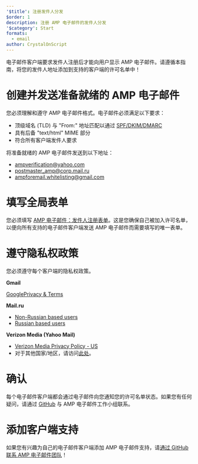 ```yaml
---
'$title': 注册发件人分发
$order: 1
description: 注册 AMP 电子邮件的发件人分发
'$category': Start
formats:
  - email
author: CrystalOnScript
---
```


电子邮件客户端要求发件人注册后才能向用户显示 AMP 电子邮件。请遵循本指南，将您的发件人地址添加到支持的客户端的许可名单中！

# 创建并发送准备就绪的 AMP 电子邮件

您必须理解和遵守 AMP 电子邮件格式。电子邮件必须满足以下要求：

- 顶级域名 (TLD) 与 "From:" 地址匹配以通过 [SPF/DKIM/DMARC](https://support.google.com/a/answer/33786?hl=en)
- 具有后备 "text/html" MIME 部分
- 符合所有客户端发件人要求

将准备就绪的 AMP 电子邮件发送到以下地址：

- ampverification@yahoo.com
- postmaster_amp@corp.mail.ru
- ampforemail.whitelisting@gmail.com

# 填写全局表单

您必须填写 [AMP 电子邮件：发件人注册表单](https://docs.google.com/forms/d/e/1FAIpQLSdso95e7UDLk_R-bnpzsAmuUMDQEMUgTErcfGGItBDkghHU2A/viewform?gxids=7628)。这是您确保自己被加入许可名单，以便向所有支持的电子邮件客户端发送 AMP 电子邮件而需要填写的唯一表单。

# 遵守隐私权政策

您必须遵守每个客户端的隐私权政策。

**Gmail**

[GooglePrivacy & Terms](https://policies.google.com/privacy)

**Mail.ru**

- [Non-Russian based users](https://help.mail.ru/engmail-help/privacy)
- [Russian based users](https://agent.mail.ru/legal/privacypolicy/en)

**Verizon Media (Yahoo Mail)**

- [Verizon Media Privacy Policy - US](https://www.verizonmedia.com/policies/us/en/verizonmedia/privacy/index.html)
- 对于其他国家/地区，请访问[此处](https://www.verizonmedia.com/policies/)。

# 确认

每个电子邮件客户端都会通过电子邮件向您通知您的许可名单状态。如果您有任何疑问，请通过 [GitHub](https://github.com/ampproject/wg-amp4email) 与 AMP 电子邮件工作小组联系。

# 添加客户端支持

如果您有兴趣为自己的电子邮件客户端添加 AMP 电子邮件支持，请[通过 GitHub 联系 AMP 电子邮件团队](https://github.com/ampproject/wg-amp4email/)！

